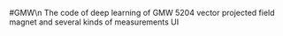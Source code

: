 #GMW\n
The code of deep learning of GMW 5204 vector projected field magnet and several kinds of measurements UI

